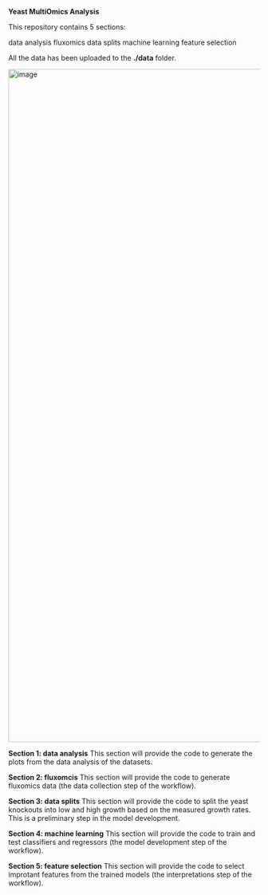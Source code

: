 **Yeast MultiOmics Analysis**


This repository contains 5 sections:

data analysis
fluxomics
data splits
machine learning
feature selection

All the data has been uploaded to the **./data** folder.

<img width="1080" height="1350" alt="image" src="https://github.com/user-attachments/assets/8bb4b7d9-518b-4ecf-a494-7957b887bcb0" />

**Section 1: data analysis**
This section will provide the code to generate the plots from the data analysis of the datasets.

**Section 2: fluxomcis**
This section will provide the code to generate fluxomics data (the data collection step of the workflow).

**Section 3: data splits**
This section will provide the code to split the yeast knockouts into low and high growth based on the measured growth rates. This is a preliminary step in the model development.

**Section 4: machine learning**
This section will provide the code to train and test classifiers and regressors (the model development step of the workflow).

**Section 5: feature selection**
This section will provide the code to select improtant features from the trained models (the interpretations step of the workflow).
